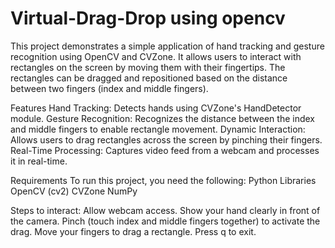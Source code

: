 # Virtual-Drag-Drop using opencv

This project demonstrates a simple application of hand tracking and gesture recognition using OpenCV and CVZone. It allows users to interact with rectangles on the screen by moving them with their fingertips. The rectangles can be dragged and repositioned based on the distance between two fingers (index and middle fingers).

Features
Hand Tracking: Detects hands using CVZone's HandDetector module.
Gesture Recognition: Recognizes the distance between the index and middle fingers to enable rectangle movement.
Dynamic Interaction: Allows users to drag rectangles across the screen by pinching their fingers.
Real-Time Processing: Captures video feed from a webcam and processes it in real-time.

Requirements
To run this project, you need the following:
Python Libraries
OpenCV (cv2)
CVZone
NumPy

Steps to interact:
Allow webcam access.
Show your hand clearly in front of the camera.
Pinch (touch index and middle fingers together) to activate the drag.
Move your fingers to drag a rectangle.
Press q to exit.
